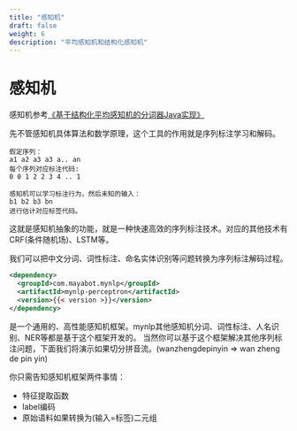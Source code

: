 ```yaml
---
title: "感知机"
draft: false
weight: 6
description: "平均感知机和结构化感知机"
---
```


# 感知机

感知机参考[《基于结构化平均感知机的分词器Java实现》](http://www.hankcs.com/nlp/segment/implementation-of-word-segmentation-device-java-based-on-structured-average-perceptron.html)

先不管感知机具体算法和数学原理，这个工具的作用就是序列标注学习和解码。
```
假定序列：
a1 a2 a3 a3 a.. an
每个序列对应标注代码:
0 0 1 2 2 3 4 .. 1

感知机可以学习标注行为，然后未知的输入：
b1 b2 b3 bn
进行估计对应标签代码。
```

这就是感知机抽象的功能，就是一种快速高效的序列标注技术。对应的其他技术有CRF(条件随机场)、LSTM等。

我们可以把中文分词、词性标注、命名实体识别等问题转换为序列标注解码过程。

```xml
<dependency>
  <groupId>com.mayabot.mynlp</groupId>
  <artifactId>mynlp-perceptron</artifactId>
  <version>{{< version >}}</version>
</dependency>
```


是一个通用的、高性能感知机框架。mynlp其他感知机分词、词性标注、人名识别、NER等都是基于这个框架开发的。
当然你可以基于这个框架解决其他序列标注问题，下面我们将演示如果切分拼音流。(wanzhengdepinyin => wan zheng de pin yin)

你只需告知感知机框架两件事情：
- 特征提取函数
- label编码
- 原始语料如果转换为(输入=标签)二元组
